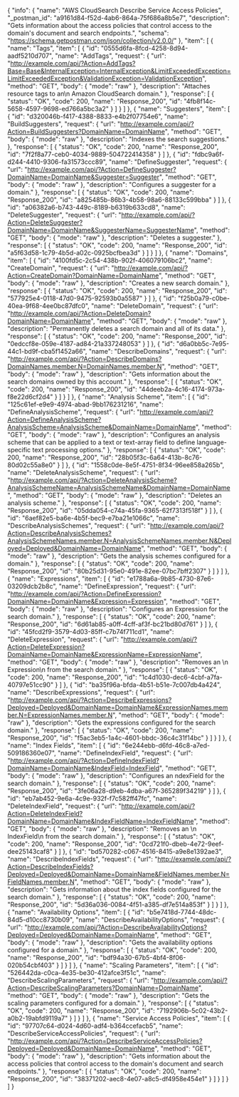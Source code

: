 {
  "info": {
    "name": "AWS CloudSearch Describe Service Access Policies",
    "_postman_id": "a9161d84-f52d-4ab6-864a-75f686a8b5e7",
    "description": "Gets information about the access policies that control access to the domain's document and search endpoints.",
    "schema": "https://schema.getpostman.com/json/collection/v2.0.0/"
  },
  "item": [
    {
      "name": "Tags",
      "item": [
        {
          "id": "0555d6fa-8fcd-4258-8d94-aadf5210d707",
          "name": "AddTags",
          "request": {
            "url": "http://example.com/api/?Action=AddTags?Base=Base&InternalException=InternalException&LimitExceededException=LimitExceededException&ValidationException=ValidationException",
            "method": "GET",
            "body": {
              "mode": "raw"
            },
            "description": "Attaches resource tags to an\n Amazon CloudSearch domain."
          },
          "response": [
            {
              "status": "OK",
              "code": 200,
              "name": "Response_200",
              "id": "4fb8f14c-5658-4597-9698-ed766a5bc3a2"
            }
          ]
        }
      ]
    },
    {
      "name": "Suggesters",
      "item": [
        {
          "id": "d320046b-f417-4388-8833-e4b2f07754e6",
          "name": "BuildSuggesters",
          "request": {
            "url": "http://example.com/api/?Action=BuildSuggesters?DomainName=DomainName",
            "method": "GET",
            "body": {
              "mode": "raw"
            },
            "description": "Indexes the search suggestions."
          },
          "response": [
            {
              "status": "OK",
              "code": 200,
              "name": "Response_200",
              "id": "7f2f8a77-ceb0-4034-9889-504722414358"
            }
          ]
        },
        {
          "id": "fdbc9a6f-d244-4410-9306-fa31573ccc89",
          "name": "DefineSuggester",
          "request": {
            "url": "http://example.com/api/?Action=DefineSuggester?DomainName=DomainName&Suggester=Suggester",
            "method": "GET",
            "body": {
              "mode": "raw"
            },
            "description": "Configures a suggester for a domain."
          },
          "response": [
            {
              "status": "OK",
              "code": 200,
              "name": "Response_200",
              "id": "a825485b-86b3-4b58-98a6-88133c599bba"
            }
          ]
        },
        {
          "id": "a06382a6-b743-449c-8189-b6319b633cd8",
          "name": "DeleteSuggester",
          "request": {
            "url": "http://example.com/api/?Action=DeleteSuggester?DomainName=DomainName&SuggesterName=SuggesterName",
            "method": "GET",
            "body": {
              "mode": "raw"
            },
            "description": "Deletes a suggester."
          },
          "response": [
            {
              "status": "OK",
              "code": 200,
              "name": "Response_200",
              "id": "a5f63d58-1c79-4b5d-a02c-0925bcfbea3d"
            }
          ]
        }
      ]
    },
    {
      "name": "Domains",
      "item": [
        {
          "id": "4100fd5c-2c54-438b-902f-406079106bc2",
          "name": "CreateDomain",
          "request": {
            "url": "http://example.com/api/?Action=CreateDomain?DomainName=DomainName",
            "method": "GET",
            "body": {
              "mode": "raw"
            },
            "description": "Creates a new search domain."
          },
          "response": [
            {
              "status": "OK",
              "code": 200,
              "name": "Response_200",
              "id": "577925e4-0118-47d0-9475-92593b0a5587"
            }
          ]
        },
        {
          "id": "f25b0a79-c0be-40ea-9f68-4ee0bc87dfc0",
          "name": "DeleteDomain",
          "request": {
            "url": "http://example.com/api/?Action=DeleteDomain?DomainName=DomainName",
            "method": "GET",
            "body": {
              "mode": "raw"
            },
            "description": "Permanently deletes a search domain and all of its data."
          },
          "response": [
            {
              "status": "OK",
              "code": 200,
              "name": "Response_200",
              "id": "0edccf8e-059e-4187-ad84-21a337248053"
            }
          ]
        },
        {
          "id": "d6a0bb5c-7e95-44c1-bd9f-cba5f1452a66",
          "name": "DescribeDomains",
          "request": {
            "url": "http://example.com/api/?Action=DescribeDomains?DomainNames.member.N=DomainNames.member.N",
            "method": "GET",
            "body": {
              "mode": "raw"
            },
            "description": "Gets information about the search domains owned by this account."
          },
          "response": [
            {
              "status": "OK",
              "code": 200,
              "name": "Response_200",
              "id": "44deeb2a-4c16-4174-973a-f8e22d6cf2d4"
            }
          ]
        }
      ]
    },
    {
      "name": "Analysis Scheme",
      "item": [
        {
          "id": "125c61ef-e9e9-4974-abad-9bb176231216",
          "name": "DefineAnalysisScheme",
          "request": {
            "url": "http://example.com/api/?Action=DefineAnalysisScheme?AnalysisScheme=AnalysisScheme&DomainName=DomainName",
            "method": "GET",
            "body": {
              "mode": "raw"
            },
            "description": "Configures an analysis scheme that can be applied to a text or text-array field to define language-specific text processing options."
          },
          "response": [
            {
              "status": "OK",
              "code": 200,
              "name": "Response_200",
              "id": "28b05f3c-6a64-413b-8c76-80d02c55a8e0"
            }
          ]
        },
        {
          "id": "1558c0de-8e5f-4751-8f34-96ee858a265b",
          "name": "DeleteAnalysisScheme",
          "request": {
            "url": "http://example.com/api/?Action=DeleteAnalysisScheme?AnalysisSchemeName=AnalysisSchemeName&DomainName=DomainName",
            "method": "GET",
            "body": {
              "mode": "raw"
            },
            "description": "Deletes an analysis scheme."
          },
          "response": [
            {
              "status": "OK",
              "code": 200,
              "name": "Response_200",
              "id": "05dda054-c74a-45fa-9365-62f7313f518f"
            }
          ]
        },
        {
          "id": "6aef82e5-ba6e-4b5f-bec9-e7ba21e1066c",
          "name": "DescribeAnalysisSchemes",
          "request": {
            "url": "http://example.com/api/?Action=DescribeAnalysisSchemes?AnalysisSchemeNames.member.N=AnalysisSchemeNames.member.N&Deployed=Deployed&DomainName=DomainName",
            "method": "GET",
            "body": {
              "mode": "raw"
            },
            "description": "Gets the analysis schemes configured for a domain."
          },
          "response": [
            {
              "status": "OK",
              "code": 200,
              "name": "Response_200",
              "id": "80b25d31-95e0-491e-82ee-07bc7bff2307"
            }
          ]
        }
      ]
    },
    {
      "name": "Expressions",
      "item": [
        {
          "id": "e1788a6a-9b85-4730-87e6-03209dcb2b8c",
          "name": "DefineExpression",
          "request": {
            "url": "http://example.com/api/?Action=DefineExpression?DomainName=DomainName&Expression=Expression",
            "method": "GET",
            "body": {
              "mode": "raw"
            },
            "description": "Configures an Expression  for the search domain."
          },
          "response": [
            {
              "status": "OK",
              "code": 200,
              "name": "Response_200",
              "id": "6d61ab85-a0ff-4cff-af3f-bc21bd80d761"
            }
          ]
        },
        {
          "id": "45fcd2f9-3579-4d03-85ff-c7b74f711cd1",
          "name": "DeleteExpression",
          "request": {
            "url": "http://example.com/api/?Action=DeleteExpression?DomainName=DomainName&ExpressionName=ExpressionName",
            "method": "GET",
            "body": {
              "mode": "raw"
            },
            "description": "Removes an \n  Expression\n  from the search domain."
          },
          "response": [
            {
              "status": "OK",
              "code": 200,
              "name": "Response_200",
              "id": "1c4d1030-dec6-4cbf-a7fa-40797e51cc90"
            }
          ]
        },
        {
          "id": "ba35f96a-bfda-4b51-b51e-7c007db4a424",
          "name": "DescribeExpressions",
          "request": {
            "url": "http://example.com/api/?Action=DescribeExpressions?Deployed=Deployed&DomainName=DomainName&ExpressionNames.member.N=ExpressionNames.member.N",
            "method": "GET",
            "body": {
              "mode": "raw"
            },
            "description": "Gets the expressions configured for the search domain."
          },
          "response": [
            {
              "status": "OK",
              "code": 200,
              "name": "Response_200",
              "id": "f5ac3eb5-1a4c-4601-bbdc-36c4c31f14bc"
            }
          ]
        }
      ]
    },
    {
      "name": "Index Fields",
      "item": [
        {
          "id": "6e244ebb-d6fd-46c8-a7ed-509186360e07",
          "name": "DefineIndexField",
          "request": {
            "url": "http://example.com/api/?Action=DefineIndexField?DomainName=DomainName&IndexField=IndexField",
            "method": "GET",
            "body": {
              "mode": "raw"
            },
            "description": "Configures an ndexField  for the search domain."
          },
          "response": [
            {
              "status": "OK",
              "code": 200,
              "name": "Response_200",
              "id": "3fe06a28-d9eb-4dba-a67f-365289f34219"
            }
          ]
        },
        {
          "id": "eb7ab452-9e6a-4c9e-932f-f7c582ff47fc",
          "name": "DeleteIndexField",
          "request": {
            "url": "http://example.com/api/?Action=DeleteIndexField?DomainName=DomainName&IndexFieldName=IndexFieldName",
            "method": "GET",
            "body": {
              "mode": "raw"
            },
            "description": "Removes an \n  IndexField\n  from the search domain."
          },
          "response": [
            {
              "status": "OK",
              "code": 200,
              "name": "Response_200",
              "id": "0cd721f0-dbeb-4e72-9eef-dee25143caf8"
            }
          ]
        },
        {
          "id": "bd570282-c067-4516-8415-a9e8e1392ae3",
          "name": "DescribeIndexFields",
          "request": {
            "url": "http://example.com/api/?Action=DescribeIndexFields?Deployed=Deployed&DomainName=DomainName&FieldNames.member.N=FieldNames.member.N",
            "method": "GET",
            "body": {
              "mode": "raw"
            },
            "description": "Gets information about the index fields configured for the search domain."
          },
          "response": [
            {
              "status": "OK",
              "code": 200,
              "name": "Response_200",
              "id": "5d36a036-0084-4f51-a385-df7e514a853f"
            }
          ]
        }
      ]
    },
    {
      "name": "Availability Options",
      "item": [
        {
          "id": "b5e7418d-7744-48dc-84d5-d10cc8730b09",
          "name": "DescribeAvailabilityOptions",
          "request": {
            "url": "http://example.com/api/?Action=DescribeAvailabilityOptions?Deployed=Deployed&DomainName=DomainName",
            "method": "GET",
            "body": {
              "mode": "raw"
            },
            "description": "Gets the availability options configured for a domain."
          },
          "response": [
            {
              "status": "OK",
              "code": 200,
              "name": "Response_200",
              "id": "bdf94a30-67b5-4bf4-8f06-020b54cbf403"
            }
          ]
        }
      ]
    },
    {
      "name": "Scaling Parameters",
      "item": [
        {
          "id": "526442da-c0ca-4e35-be30-412afce3f51c",
          "name": "DescribeScalingParameters",
          "request": {
            "url": "http://example.com/api/?Action=DescribeScalingParameters?DomainName=DomainName",
            "method": "GET",
            "body": {
              "mode": "raw"
            },
            "description": "Gets the scaling parameters configured for a domain."
          },
          "response": [
            {
              "status": "OK",
              "code": 200,
              "name": "Response_200",
              "id": "7192906b-5c02-43b2-a0b2-19abfd9119a7"
            }
          ]
        }
      ]
    },
    {
      "name": "Service Access Policies",
      "item": [
        {
          "id": "97707c64-d024-4d60-adf4-b364ccefacb5",
          "name": "DescribeServiceAccessPolicies",
          "request": {
            "url": "http://example.com/api/?Action=DescribeServiceAccessPolicies?Deployed=Deployed&DomainName=DomainName",
            "method": "GET",
            "body": {
              "mode": "raw"
            },
            "description": "Gets information about the access policies that control access to the domain's document and search endpoints."
          },
          "response": [
            {
              "status": "OK",
              "code": 200,
              "name": "Response_200",
              "id": "38371202-aec8-4e07-a8c5-df4958e454e1"
            }
          ]
        }
      ]
    }
  ]
}